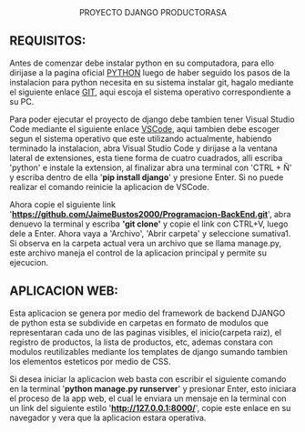 <div align="center">
  PROYECTO DJANGO PRODUCTORASA
</div>


REQUISITOS:
-----

Antes de comenzar debe instalar python en su computadora, para ello dirijase a la pagina oficial [PYTHON](https://www.python.org/downloads/) luego de haber seguido los pasos de la instalacion para python necesita en su sistema instalar git, hagalo mediante el siguiente enlace [GIT](https://git-scm.com/download/), aqui escoja el sistema operativo correspondiente a su PC.

Para poder ejecutar el proyecto de django debe tambien tener Visual Studio Code mediante el siguiente enlace [VSCode](https://code.visualstudio.com/download), aqui tambien debe escoger segun el sistema operativo que este utilizando actualmente,
habiendo terminado la instalacion, abra Visual Studio Code y dirijase a la ventana lateral de extensiones, esta tiene forma de
cuatro cuadrados, alli escriba 'python' e instale la extension, al finalizar abra una terminal con 'CTRL + Ñ' y escriba dentro de
ella '**pip install django**' y presione Enter. Si no puede realizar el comando reinicie la aplicacion de VSCode.

Ahora copie el siguiente link '**https://github.com/JaimeBustos2000/Programacion-BackEnd.git**', abra denuevo la terminal y escriba **'git clone'** y copie el link con CTRL+V, luego dele a Enter. Ahora vaya a 'Archivo', 'Abrir carpeta' y seleccione sumativa1. Si observa en la carpeta actual vera un archivo que se llama manage.py, este archivo maneja el control de la aplicacion principal y permite su ejecucion.

APLICACION WEB:
-----
Esta aplicacion se genera por medio del framework de backend DJANGO de python esta se subdivide en carpetas en formato de modulos que representaran cada uno de las paginas visibles, el inicio(carpeta raiz), el registro de productos, la lista de productos, etc, ademas constara con modulos reutilizables mediante los templates de django sumando tambien los elementos esteticos por medio de CSS.

Si desea iniciar la aplicacion web basta con escribir el siguiente comando en la terminal '**python manage.py runserver**' y presionar Enter, esto iniciara el proceso de la app web, el cual le enviara un mensaje en la terminal con un link del siguiente estilo '**http://127.0.0.1:8000/**', copie este enlace en su navegador y vera que la aplicacion estara operativa.

